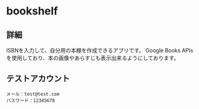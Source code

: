 # bookshelf

## 詳細
ISBNを入力して、自分用の本棚を作成できるアプリです。
Google Books APIsを使用しており、本の画像やあらすじも表示出来るようにしております。

## テストアカウント
```
メール：test@test.com
パスワード：12345678
```
